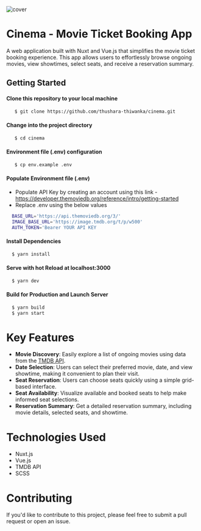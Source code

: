 ![cover](https://github.com/thushara-thiwanka/cinema/assets/142310256/e59d60fa-eed1-4b66-a5a1-c8a137295465)

# Cinema - Movie Ticket Booking App
A web application built with Nuxt and Vue.js that simplifies the movie ticket booking experience. This app allows users to effortlessly browse ongoing movies, view showtimes, select seats, and receive a reservation summary.

## Getting Started

#### Clone this repository to your local machine
```bash
   $ git clone https://github.com/thushara-thiwanka/cinema.git
```
#### Change into the project directory
```bash
   $ cd cinema
```

#### Environment file (.env) configuration
```bash
   $ cp env.example .env
```

#### Populate Environment file (.env)
- Populate API Key by creating an account using this link - https://developer.themoviedb.org/reference/intro/getting-started
- Replace .env using the below values

```bash
  BASE_URL='https://api.themoviedb.org/3/'
  IMAGE_BASE_URL='https://image.tmdb.org/t/p/w500'
  AUTH_TOKEN='Bearer YOUR API KEY
```
#### Install Dependencies
```bash
  $ yarn install
```

#### Serve with hot Reload at localhost:3000
```bash
  $ yarn dev
```

#### Build for Production and Launch Server
```bash
  $ yarn build
  $ yarn start
```

# Key Features
- **Movie Discovery**: Easily explore a list of ongoing movies using data from the [TMDB API](https://www.themoviedb.org/).
- **Date Selection**: Users can select their preferred movie, date, and view showtime, making it convenient to plan their visit.
- **Seat Reservation**: Users can choose seats quickly using a simple grid-based interface.
- **Seat Availability**: Visualize available and booked seats to help make informed seat selections.
- **Reservation Summary**: Get a detailed reservation summary, including movie details, selected seats, and showtime.

# Technologies Used
- Nuxt.js
- Vue.js
- TMDB API
- SCSS

# Contributing
If you'd like to contribute to this project, please feel free to submit a pull request or open an issue.

